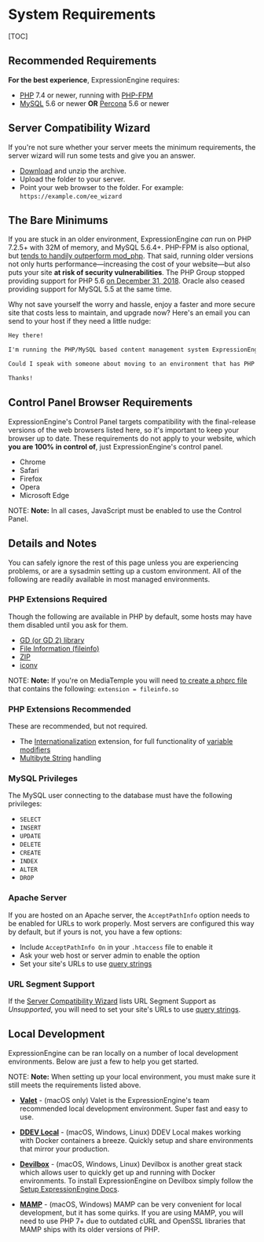 <!--
    This source file is part of the open source project
    ExpressionEngine User Guide (https://github.com/ExpressionEngine/ExpressionEngine-User-Guide)

    @link      https://expressionengine.com/
    @copyright Copyright (c) 2003-2020, Packet Tide, LLC (https://packettide.com)
    @license   https://expressionengine.com/license Licensed under Apache License, Version 2.0
-->

# System Requirements

[TOC]

## Recommended Requirements

**For the best experience**, ExpressionEngine requires:

- [PHP](https://www.php.net/) 7.4 or newer, running with [PHP-FPM](https://php.net/manual/en/install.fpm.php)
- [MySQL](https://www.mysql.com/) 5.6 or newer **OR** [Percona](https://www.percona.com/software/mysql-database/percona-server) 5.6 or newer

## Server Compatibility Wizard

If you're not sure whether your server meets the minimum requirements, the server wizard will run some tests and give you an answer.

- [Download](https://github.com/ExpressionEngine/ExpressionEngine-Server-Wizard/archive/refs/heads/master.zip) and unzip the archive.
- Upload the folder to your server.
- Point your web browser to the folder. For example: `https://example.com/ee_wizard`

## The Bare Minimums

If you are stuck in an older environment, ExpressionEngine _can_ run on PHP 7.2.5+ with 32M of memory, and MySQL 5.6.4+. PHP-FPM is also optional, but [tends to handily outperform mod_php](https://www.cloudways.com/blog/php-fpm-on-cloud/). That said, running older versions not only hurts performance—increasing the cost of your website—but also puts your site **at risk of security vulnerabilities**. The PHP Group stopped providing support for PHP 5.6 [on December 31, 2018](https://php.net/supported-versions.php). Oracle also ceased providing support for MySQL 5.5 at the same time.

Why not save yourself the worry and hassle, enjoy a faster and more secure site that costs less to maintain, and upgrade now? Here's an email you can send to your host if they need a little nudge:

```md
Hey there!

I'm running the PHP/MySQL based content management system ExpressionEngine, and would like to make sure it's speedy, secure, and making the most efficient use of the resources available on my server.

Could I speak with someone about moving to an environment that has PHP 7+ and MySQL 5.6+? If they are available, I'd love to use PHP-FPM to implement PHP, and Percona as a drop-in replacement for MySQL, too.

Thanks!
```

## Control Panel Browser Requirements

ExpressionEngine's Control Panel targets compatibility with the final-release versions of the web browsers listed here, so it's important to keep your browser up to date. These requirements do not apply to your website, which **you are 100% in control of**, just ExpressionEngine's control panel.

- Chrome
- Safari
- Firefox
- Opera
- Microsoft Edge

NOTE: **Note:** In all cases, JavaScript must be enabled to use the Control Panel.

## Details and Notes

You can safely ignore the rest of this page unless you are experiencing problems, or are a sysadmin setting up a custom environment. All of the following are readily available in most managed environments.

### PHP Extensions Required

Though the following are available in PHP by default, some hosts may have them disabled until you ask for them.

- [GD (or GD 2) library](https://www.php.net/manual/en/ref.image.php) 
- [File Information (fileinfo)](https://php.net/manual/en/book.fileinfo.php)
- [ZIP](https://www.php.net/manual/en/book.zip.php)
- [iconv](https://www.php.net/manual/en/book.iconv.php)


NOTE: **Note:** If you're on MediaTemple you will need [to create a phprc file](https://help.dreamhost.com/hc/en-us/articles/214894037-How-do-I-create-a-phprc-file-via-FTP-) that contains the following: `extension = fileinfo.so`

### PHP Extensions Recommended

These are recommended, but not required.

- The [Internationalization](https://php.net/manual/en/book.intl.php) extension, for full functionality of [variable modifiers](templates/variable-modifiers.md)
- [Multibyte String](https://php.net/manual/en/mbstring.installation.php) handling

### MySQL Privileges

The MySQL user connecting to the database must have the following privileges:

- `SELECT`
- `INSERT`
- `UPDATE`
- `DELETE`
- `CREATE`
- `INDEX`
- `ALTER`
- `DROP`

### Apache Server

If you are hosted on an Apache server, the `AcceptPathInfo` option needs to be enabled for URLs to work properly. Most servers are configured this way by default, but if yours is not, you have a few options:

- Include `AcceptPathInfo On` in your `.htaccess` file to enable it
- Ask your web host or server admin to enable the option
- Set your site's URLs to use [query strings](general/url-structure.md#query-strings)

### URL Segment Support

If the [Server Compatibility Wizard](#server-compatibility-wizard) lists URL Segment Support as _Unsupported_, you will need to set your site's URLs to use [query strings](general/url-structure.md#query-strings).

## Local Development

ExpressionEngine can be ran locally on a number of local development environments. Below are just a few to help you get started. 

NOTE: **Note:** When setting up your local environment, you must make sure it still meets the requirements listed above.

- **[Valet](https://laravel.com/docs/8.x/valet)** - (macOS only) Valet is the ExpressionEngine's team recommended local development environment. Super fast and easy to use.

- **[DDEV Local](https://www.ddev.com/ddev-local/)** - (macOS, Windows, Linux) DDEV Local makes working with Docker containers a breeze. Quickly setup and share environments that mirror your production.  

- **[Devilbox](http://devilbox.org/)** - (macOS, Windows, Linux) Devilbox is another great stack which allows user to quickly get up and running with Docker environments. To install ExpressionEngine on Devilbox simply follow the [Setup ExpressionEngine Docs](https://devilbox.readthedocs.io/en/latest/examples/setup-expressionengine.html). 

- **[MAMP](https://www.mamp.info/en/)** - (macOS, Windows) MAMP can be very convenient for local development, but it has some quirks. If you are using MAMP, you will need to use PHP 7+ due to outdated cURL and OpenSSL libraries that MAMP ships with its older versions of PHP.

